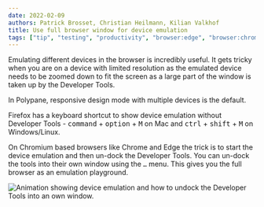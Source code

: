 ```yaml
---
date: 2022-02-09
authors: Patrick Brosset, Christian Heilmann, Kilian Valkhof
title: Use full browser window for device emulation
tags: ["tip", "testing", "productivity", "browser:edge", "browser:chrome", "browser:firefox", "browser:polypane"]
---
```

Emulating different devices in the browser is incredibly useful. It gets tricky when you are on a device with limited resolution as the emulated device needs to be zoomed down to fit the screen as a large part of the window is taken up by the Developer Tools.

In Polypane, responsive design mode with multiple devices is the default.

Firefox has a keyboard shortcut to show device emulation without Developer Tools - <kbd>command</kbd> + <kbd>option</kbd> + <kbd>M</kbd> on Mac and <kbd>ctrl</kbd> + <kbd>shift</kbd> + <kbd>M</kbd> on Windows/Linux.

On Chromium based browsers like Chrome and Edge the trick is to start the device emulation and then un-dock the Developer Tools. You can un-dock the tools into their own window using the `…` menu. This gives you the full browser as an emulation playground.

![Animation showing device emulation and how to undock the Developer Tools into an own window.](../../assets/img/use-full-browser-for-device-emulation.gif)
